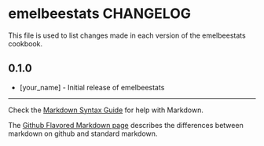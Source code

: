 emelbeestats CHANGELOG
======================

This file is used to list changes made in each version of the emelbeestats cookbook.

0.1.0
-----
- [your_name] - Initial release of emelbeestats

- - -
Check the [Markdown Syntax Guide](http://daringfireball.net/projects/markdown/syntax) for help with Markdown.

The [Github Flavored Markdown page](http://github.github.com/github-flavored-markdown/) describes the differences between markdown on github and standard markdown.
